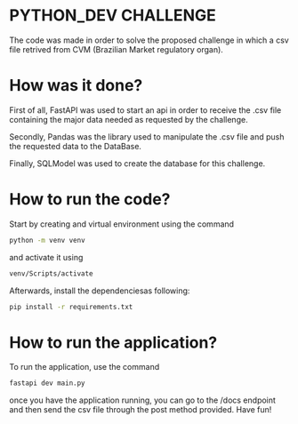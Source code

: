 # PYTHON_DEV CHALLENGE

The code was made in order to solve the proposed challenge in which a csv file retrived from CVM (Brazilian Market regulatory organ).

# How was it done?

First of all, FastAPI was used to start an api in order to receive the .csv file containing the major data needed as requested by the challenge.

Secondly, Pandas was the library used to manipulate the .csv file and push the requested data to the DataBase.

Finally, SQLModel was used to create the database for this challenge.

# How to run the code?

Start by creating and virtual environment using the command

```bash
python -m venv venv
```

and activate it using

```bash
venv/Scripts/activate
```

Afterwards, install the dependenciesas following:

```bash
pip install -r requirements.txt
```

# How to run the application?

To run the application, use the command

```bash
fastapi dev main.py
```

once you have the application running, you can go to the /docs endpoint and then send the csv file through the post method provided. Have fun!
